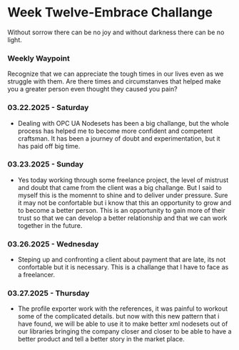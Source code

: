 # Week Twelve-Embrace Challange

Without sorrow there can be no joy and without darkness there can be no light.

### Weekly Waypoint

Recognize that we can appreciate the tough times in our lives even as we struggle with them.
Are there times and circumstanves that helped make you a greater person even thought they caused you pain?

### 03.22.2025 - Saturday

- Dealing with OPC UA Nodesets has been a big challange, but the whole process has helped me to become more confident
and competent craftsman. It has been a journey of doubt and experimentation, but it has paid off big time.

### 03.23.2025 - Sunday

- Yes today working through some freelance project, the level of mistrust and doubt that came from the client was a big challange.
But I said to myself this is the momennt to shine and to deliver under pressure. Sure it may not be confortable but i know that this 
an opportunity to grow and to become a better person. This is an opportunity to gain more of their trust so that we can develop a better relationship
and that we can work together in the future.

### 03.26.2025 - Wednesday
- Steping up and confronting a client about payment that are late, its not confortable but it is necessary. This is a challange that I have to face as a freelancer.

### 03.27.2025 - Thursday
- The profile exporter work with the references, it was painful to workout some of the complicated details.
but now with this new pattern that i have found, we will be able to use it to make better xml nodesets out of our libraries
bringing the company closer and closer to be able to have a better product and tell a better story in the market place.
